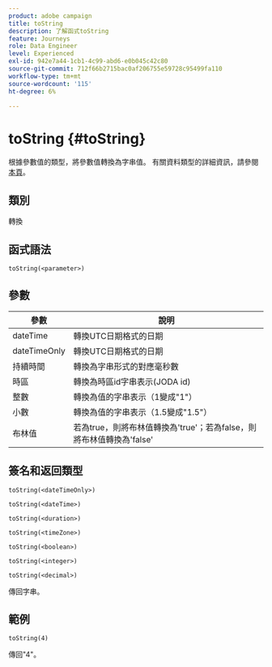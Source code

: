 ```yaml
---
product: adobe campaign
title: toString
description: 了解函式toString
feature: Journeys
role: Data Engineer
level: Experienced
exl-id: 942e7a44-1cb1-4c99-abd6-e0b045c42c80
source-git-commit: 712f66b2715bac0af206755e59728c95499fa110
workflow-type: tm+mt
source-wordcount: '115'
ht-degree: 6%

---
```


# toString {#toString}

根據參數值的類型，將參數值轉換為字串值。 有關資料類型的詳細資訊，請參閱[本頁](../expression/data-types.md)。

## 類別

轉換

## 函式語法

`toString(<parameter>)`

## 參數

| 參數 | 說明 |
|--- |--- |
| dateTime | 轉換UTC日期格式的日期 |
| dateTimeOnly | 轉換UTC日期格式的日期 |
| 持續時間 | 轉換為字串形式的對應毫秒數 |
| 時區 | 轉換為時區id字串表示(JODA id) |
| 整數 | 轉換為值的字串表示（1變成&quot;1&quot;） |
| 小數 | 轉換為值的字串表示（1.5變成&quot;1.5&quot;） |
| 布林值 | 若為true，則將布林值轉換為&#39;true&#39;；若為false，則將布林值轉換為&#39;false&#39; |

## 簽名和返回類型

`toString(<dateTimeOnly>)`

`toString(<dateTime>)`

`toString(<duration>)`

`toString(<timeZone>)`

`toString(<boolean>)`

`toString(<integer>)`

`toString(<decimal>)`

傳回字串。

## 範例

`toString(4)`

傳回&quot;4&quot;。
